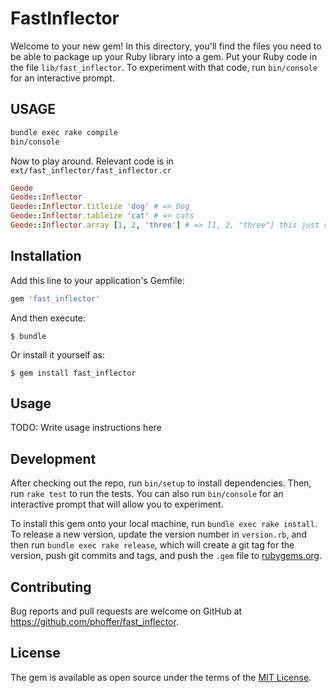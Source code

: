 # FastInflector

Welcome to your new gem! In this directory, you'll find the files you need to be able to package up your Ruby library into a gem. Put your Ruby code in the file `lib/fast_inflector`. To experiment with that code, run `bin/console` for an interactive prompt.

## USAGE

```bash
bundle exec rake compile
bin/console
```

Now to play around. Relevant code is in `ext/fast_inflector/fast_inflector.cr`
```ruby
Geode
Geode::Inflector
Geode::Inflector.titleize 'dog' # => Dog
Geode::Inflector.tableize 'cat' # => cats
Geode::Inflector.array [1, 2, 'three'] # => [1, 2, "three"] this just round trips the array to Crystal and back
```

## Installation

Add this line to your application's Gemfile:

```ruby
gem 'fast_inflector'
```

And then execute:

    $ bundle

Or install it yourself as:

    $ gem install fast_inflector

## Usage

TODO: Write usage instructions here

## Development

After checking out the repo, run `bin/setup` to install dependencies. Then, run `rake test` to run the tests. You can also run `bin/console` for an interactive prompt that will allow you to experiment.

To install this gem onto your local machine, run `bundle exec rake install`. To release a new version, update the version number in `version.rb`, and then run `bundle exec rake release`, which will create a git tag for the version, push git commits and tags, and push the `.gem` file to [rubygems.org](https://rubygems.org).

## Contributing

Bug reports and pull requests are welcome on GitHub at https://github.com/phoffer/fast_inflector.

## License

The gem is available as open source under the terms of the [MIT License](http://opensource.org/licenses/MIT).
